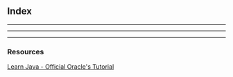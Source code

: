 ## Index

---
---
---
### Resources
[Learn Java - Official Oracle's Tutorial](https://dev.java/learn)
